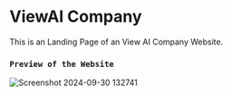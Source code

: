 # ViewAI Company

This is an Landing Page of an View AI Company Website.


### `Preview of the Website`
![Screenshot 2024-09-30 132741](https://github.com/user-attachments/assets/4a18250e-1ebd-4f6a-8449-2d89182ca723)
